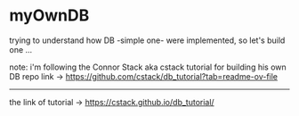 # myOwnDB
trying to understand how DB -simple one- were implemented, so let's build one ...


note:
i'm following the Connor Stack aka cstack tutorial for building his own DB 
repo link -> https://github.com/cstack/db_tutorial?tab=readme-ov-file <hr>
the link of tutorial -> https://cstack.github.io/db_tutorial/

